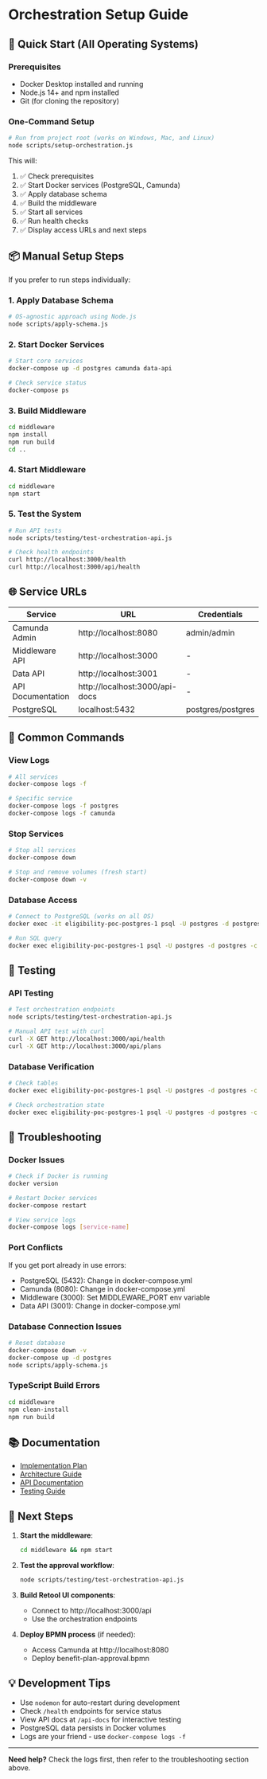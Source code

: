 # Orchestration Setup Guide

## 🚀 Quick Start (All Operating Systems)

### Prerequisites
- Docker Desktop installed and running
- Node.js 14+ and npm installed
- Git (for cloning the repository)

### One-Command Setup

```bash
# Run from project root (works on Windows, Mac, and Linux)
node scripts/setup-orchestration.js
```

This will:
1. ✅ Check prerequisites
2. ✅ Start Docker services (PostgreSQL, Camunda)
3. ✅ Apply database schema
4. ✅ Build the middleware
5. ✅ Start all services
6. ✅ Run health checks
7. ✅ Display access URLs and next steps

## 📦 Manual Setup Steps

If you prefer to run steps individually:

### 1. Apply Database Schema

```bash
# OS-agnostic approach using Node.js
node scripts/apply-schema.js
```

### 2. Start Docker Services

```bash
# Start core services
docker-compose up -d postgres camunda data-api

# Check service status
docker-compose ps
```

### 3. Build Middleware

```bash
cd middleware
npm install
npm run build
cd ..
```

### 4. Start Middleware

```bash
cd middleware
npm start
```

### 5. Test the System

```bash
# Run API tests
node scripts/testing/test-orchestration-api.js

# Check health endpoints
curl http://localhost:3000/health
curl http://localhost:3000/api/health
```

## 🌐 Service URLs

| Service | URL | Credentials |
|---------|-----|-------------|
| Camunda Admin | http://localhost:8080 | admin/admin |
| Middleware API | http://localhost:3000 | - |
| Data API | http://localhost:3001 | - |
| API Documentation | http://localhost:3000/api-docs | - |
| PostgreSQL | localhost:5432 | postgres/postgres |

## 🔧 Common Commands

### View Logs
```bash
# All services
docker-compose logs -f

# Specific service
docker-compose logs -f postgres
docker-compose logs -f camunda
```

### Stop Services
```bash
# Stop all services
docker-compose down

# Stop and remove volumes (fresh start)
docker-compose down -v
```

### Database Access
```bash
# Connect to PostgreSQL (works on all OS)
docker exec -it eligibility-poc-postgres-1 psql -U postgres -d postgres

# Run SQL query
docker exec eligibility-poc-postgres-1 psql -U postgres -d postgres -c "SELECT * FROM orchestration_state;"
```

## 🧪 Testing

### API Testing
```bash
# Test orchestration endpoints
node scripts/testing/test-orchestration-api.js

# Manual API test with curl
curl -X GET http://localhost:3000/api/health
curl -X GET http://localhost:3000/api/plans
```

### Database Verification
```bash
# Check tables
docker exec eligibility-poc-postgres-1 psql -U postgres -d postgres -c "\dt"

# Check orchestration state
docker exec eligibility-poc-postgres-1 psql -U postgres -d postgres -c "SELECT * FROM orchestration_state;"
```

## 🐛 Troubleshooting

### Docker Issues
```bash
# Check if Docker is running
docker version

# Restart Docker services
docker-compose restart

# View service logs
docker-compose logs [service-name]
```

### Port Conflicts
If you get port already in use errors:
- PostgreSQL (5432): Change in docker-compose.yml
- Camunda (8080): Change in docker-compose.yml
- Middleware (3000): Set MIDDLEWARE_PORT env variable
- Data API (3001): Change in docker-compose.yml

### Database Connection Issues
```bash
# Reset database
docker-compose down -v
docker-compose up -d postgres
node scripts/apply-schema.js
```

### TypeScript Build Errors
```bash
cd middleware
npm clean-install
npm run build
```

## 📚 Documentation

- [Implementation Plan](docs/CRAWL_IMPLEMENTATION_PLAN.md)
- [Architecture Guide](docs/ARCHITECTURE.md)
- [API Documentation](http://localhost:3000/api-docs)
- [Testing Guide](docs/testing-guide.md)

## 🎯 Next Steps

1. **Start the middleware**: 
   ```bash
   cd middleware && npm start
   ```

2. **Test the approval workflow**:
   ```bash
   node scripts/testing/test-orchestration-api.js
   ```

3. **Build Retool UI components**:
   - Connect to http://localhost:3000/api
   - Use the orchestration endpoints

4. **Deploy BPMN process** (if needed):
   - Access Camunda at http://localhost:8080
   - Deploy benefit-plan-approval.bpmn

## 💡 Development Tips

- Use `nodemon` for auto-restart during development
- Check `/health` endpoints for service status
- View API docs at `/api-docs` for interactive testing
- PostgreSQL data persists in Docker volumes
- Logs are your friend - use `docker-compose logs -f`

---

**Need help?** Check the logs first, then refer to the troubleshooting section above.
